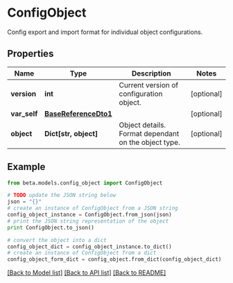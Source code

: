 # ConfigObject

Config export and import format for individual object configurations.

## Properties
Name | Type | Description | Notes
------------ | ------------- | ------------- | -------------
**version** | **int** | Current version of configuration object. | [optional] 
**var_self** | [**BaseReferenceDto1**](BaseReferenceDto1.md) |  | [optional] 
**object** | **Dict[str, object]** | Object details. Format dependant on the object type. | [optional] 

## Example

```python
from beta.models.config_object import ConfigObject

# TODO update the JSON string below
json = "{}"
# create an instance of ConfigObject from a JSON string
config_object_instance = ConfigObject.from_json(json)
# print the JSON string representation of the object
print ConfigObject.to_json()

# convert the object into a dict
config_object_dict = config_object_instance.to_dict()
# create an instance of ConfigObject from a dict
config_object_form_dict = config_object.from_dict(config_object_dict)
```
[[Back to Model list]](../README.md#documentation-for-models) [[Back to API list]](../README.md#documentation-for-api-endpoints) [[Back to README]](../README.md)


